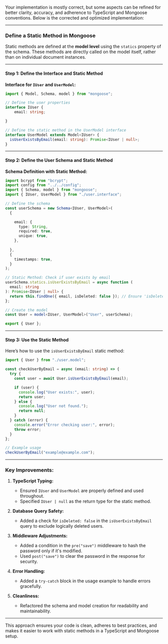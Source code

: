 Your implementation is mostly correct, but some aspects can be refined for better clarity, accuracy, and adherence to TypeScript and Mongoose conventions. Below is the corrected and optimized implementation:

---

### Define a Static Method in Mongoose

Static methods are defined at the **model level** using the `statics` property of the schema. These methods are directly called on the model itself, rather than on individual document instances.

---

#### Step 1: Define the Interface and Static Method

**Interface for `IUser` and `UserModel`:**

```ts
import { Model, Schema, model } from "mongoose";

// Define the user properties
interface IUser {
    email: string;

}

// Define the static method in the UserModel interface
interface UserModel extends Model<IUser> {
  isUserExistsByEmail(email: string): Promise<IUser | null>;
}
```

---

#### Step 2: Define the User Schema and Static Method

**Schema Definition with Static Method:**

```ts
import bcrypt from "bcrypt";
import config from "../../config";
import { Schema, model } from "mongoose";
import { IUser, UserModel } from "./user.interface";

// Define the schema
const userSchema = new Schema<IUser, UserModel>(
  {

    email: {
      type: String,
      required: true,
      unique: true,
    },
   
  },
  {
    timestamps: true,
  }
);

// Static Method: Check if user exists by email
userSchema.statics.isUserExistsByEmail = async function (
  email: string
): Promise<IUser | null> {
  return this.findOne({ email, isDeleted: false }); // Ensure 'isDeleted' is checked
};

// Create the model
const User = model<IUser, UserModel>("User", userSchema);

export { User };
```

---

#### Step 3: Use the Static Method

Here’s how to use the `isUserExistsByEmail` static method:

```ts
import { User } from "./user.model";

const checkUserByEmail = async (email: string) => {
  try {
    const user = await User.isUserExistsByEmail(email);

    if (user) {
      console.log("User exists:", user);
      return user;
    } else {
      console.log("User not found.");
      return null;
    }
  } catch (error) {
    console.error("Error checking user:", error);
    throw error;
  }
};

// Example usage
checkUserByEmail("example@example.com");
```

---

### Key Improvements:
1. **TypeScript Typing:**
   - Ensured `IUser` and `UserModel` are properly defined and used throughout.
   - Specified `IUser | null` as the return type for the static method.

2. **Database Query Safety:**
   - Added a check for `isDeleted: false` in the `isUserExistsByEmail` query to exclude logically deleted users.

3. **Middleware Adjustments:**
   - Added a condition in the `pre("save")` middleware to hash the password only if it's modified.
   - Used `post("save")` to clear the password in the response for security.

4. **Error Handling:**
   - Added a `try-catch` block in the usage example to handle errors gracefully.

5. **Cleanliness:**
   - Refactored the schema and model creation for readability and maintainability.

---

This approach ensures your code is clean, adheres to best practices, and makes it easier to work with static methods in a TypeScript and Mongoose setup.
